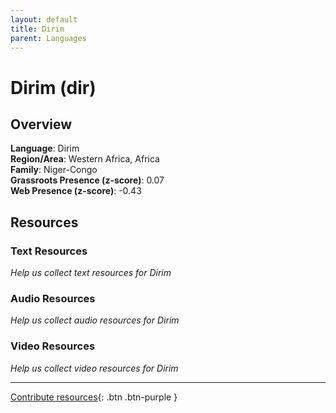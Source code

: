```yaml
---
layout: default
title: Dirim
parent: Languages
---
```


# Dirim (dir)

## Overview

**Language**: Dirim  
**Region/Area**: Western Africa, Africa  
**Family**: Niger-Congo  
**Grassroots Presence (z-score)**: 0.07  
**Web Presence (z-score)**: -0.43  

## Resources

### Text Resources
*Help us collect text resources for Dirim*

### Audio Resources
*Help us collect audio resources for Dirim*

### Video Resources
*Help us collect video resources for Dirim*

---

[Contribute resources](https://forms.office.com/e/1SfLJx3u1r){: .btn .btn-purple }
